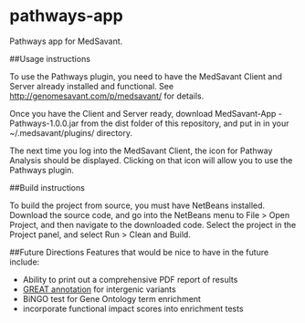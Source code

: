 pathways-app
============

Pathways app for MedSavant.

##Usage instructions

To use the Pathways plugin, you need to have the MedSavant Client and Server already installed and functional. See http://genomesavant.com/p/medsavant/ for details.

Once you have the Client and Server ready, download MedSavant-App - Pathways-1.0.0.jar from the dist folder of this repository, and put in in your ~/.medsavant/plugins/ directory.

The next time you log into the MedSavant Client, the icon for Pathway Analysis should be displayed. Clicking on that icon will allow you to use the Pathways plugin.

##Build instructions

To build the project from source, you must have NetBeans installed. Download the source code, and go into the NetBeans menu to File > Open Project, and then navigate to the downloaded code. Select the project in the Project panel, and select Run > Clean and Build.

##Future Directions
Features that would be nice to have in the future include:
* Ability to print out a comprehensive PDF report of results
* [GREAT annotation](http://bejerano.stanford.edu/papers/GREAT.pdf) for intergenic variants
* BiNGO test for Gene Ontology term enrichment
* incorporate functional impact scores into enrichment tests
